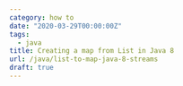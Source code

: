 ```yaml
---
category: how to
date: "2020-03-29T00:00:00Z"
tags:
  - java
title: Creating a map from List in Java 8
url: /java/list-to-map-java-8-streams
draft: true
---
```

